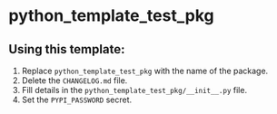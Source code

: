 # python_template_test_pkg

## Using this template:

1. Replace `python_template_test_pkg` with the name of the package.
2. Delete the `CHANGELOG.md` file.
3. Fill details in the `python_template_test_pkg/__init__.py` file.
4. Set the `PYPI_PASSWORD` secret.

